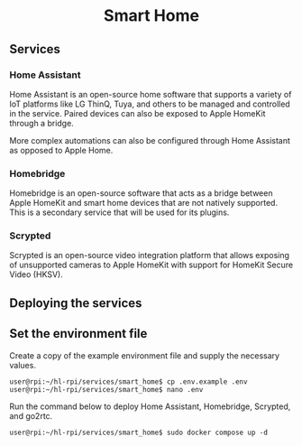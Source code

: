 <div align="center">
  <h1>Smart Home</h1>
</div>

## Services
### Home Assistant
Home Assistant is an open-source home software that supports a variety of IoT platforms like LG ThinQ, Tuya, and others to be managed and controlled in the service. Paired devices can also be exposed to Apple HomeKit through a bridge.

More complex automations can also be configured through Home Assistant as opposed to Apple Home. 

### Homebridge
Homebridge is an open-source software that acts as a bridge between Apple HomeKit and smart home devices that are not natively supported. This is a secondary service that will be used for its plugins.

### Scrypted
Scrypted is an open-source video integration platform that allows exposing of unsupported cameras to Apple HomeKit with support for HomeKit Secure Video (HKSV).

## Deploying the services

## Set the environment file
Create a copy of the example environment file and supply the necessary values.
```console
user@rpi:~/hl-rpi/services/smart_home$ cp .env.example .env
user@rpi:~/hl-rpi/services/smart_home$ nano .env
```

Run the command below to deploy Home Assistant, Homebridge, Scrypted, and go2rtc.

```console
user@rpi:~/hl-rpi/services/smart_home$ sudo docker compose up -d
```
